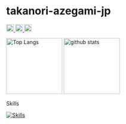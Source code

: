 # takanori-azegami-jp

<p align="left">
  <a href="https://github.com/takanori-azegami-jp">
    <img height="20" src="https://img.shields.io/github/followers/takanori-azegami-jp?label=follow&logo=github&style=flat" />
  </a>
  <a href="http://qiita.com/takanori-azegami-jp">
    <img height="20" src="https://qiita-badge.apiapi.app/s/takanori-azegami-jp/followers.svg" />
  </a>
  <a href="http://twitter.com/takanoriazegami">
    <img height="20" src="https://img.shields.io/twitter/follow/TakanoriAzegami?label=Twitter&logo=twitter&style=flat" />
  </a>
</p>

<p align="left">
	<img alt="Top Langs" height="150px" src="https://github-readme-stats.vercel.app/api/top-langs/?username=takanori-azegami-jp&layout=compact&show_icons=true&theme=dark" />
  <img alt="github stats" height="150px" src="https://github-readme-stats.vercel.app/api?username=takanori-azegami-jp&theme=dark&show_icons=true" />
</p>

<p>Skills</p>

[![Skills](https://skillicons.dev/icons?i=aws,bash,bootstrap,css,docker,express,fastapi,git,github,githubactions,gitlab,gradle,html,java,js,jest,jenkins,kotlin,linux,md,maven,mysql,nextjs,nginx,nodejs,npm,php,postgres,postman,powershell,py,rails,raspberrypi,react,regex,spring,sentry,terraform,ts,vercel,vim,visualstudio,vscode,vue,webpack)](https://skillicons.dev)
